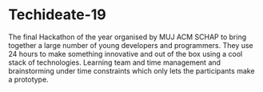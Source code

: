 # Techideate-19
The final Hackathon of the year organised by MUJ ACM SCHAP to bring together a large number of young developers and programmers. They use 24 hours to make something innovative and out of the box using a cool stack of technologies. Learning team and time management and brainstorming under time constraints which only lets the participants make a prototype. 
